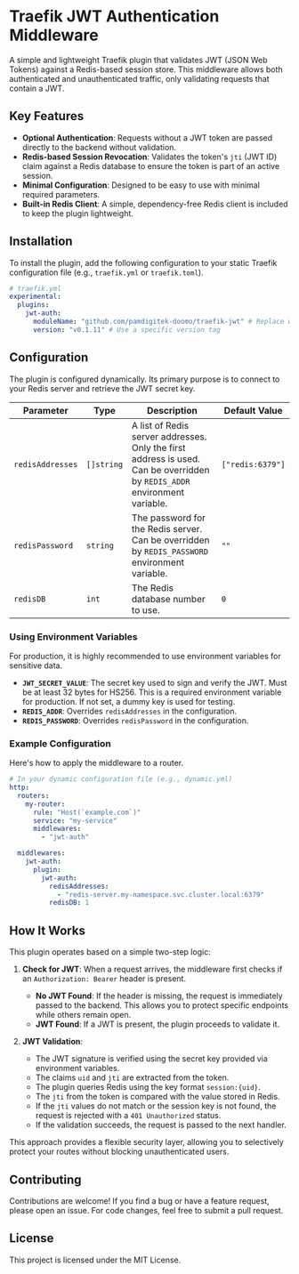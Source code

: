 # Traefik JWT Authentication Middleware

A simple and lightweight Traefik plugin that validates JWT (JSON Web Tokens) against a Redis-based session store. This middleware allows both authenticated and unauthenticated traffic, only validating requests that contain a JWT.

## Key Features

- **Optional Authentication**: Requests without a JWT token are passed directly to the backend without validation.
- **Redis-based Session Revocation**: Validates the token's `jti` (JWT ID) claim against a Redis database to ensure the token is part of an active session.
- **Minimal Configuration**: Designed to be easy to use with minimal required parameters.
- **Built-in Redis Client**: A simple, dependency-free Redis client is included to keep the plugin lightweight.

## Installation

To install the plugin, add the following configuration to your static Traefik configuration file (e.g., `traefik.yml` or `traefik.toml`).

```yaml
# traefik.yml
experimental:
  plugins:
    jwt-auth:
      moduleName: "github.com/pamdigitek-doomo/traefik-jwt" # Replace with your GitHub repository path
      version: "v0.1.11" # Use a specific version tag
```

## Configuration

The plugin is configured dynamically. Its primary purpose is to connect to your Redis server and retrieve the JWT secret key.

| Parameter        | Type      | Description                                                                 | Default Value        |
|------------------|-----------|-----------------------------------------------------------------------------|----------------------|
| `redisAddresses` | `[]string`| A list of Redis server addresses. Only the first address is used. Can be overridden by `REDIS_ADDR` environment variable. | `["redis:6379"]` |
| `redisPassword`  | `string`  | The password for the Redis server. Can be overridden by `REDIS_PASSWORD` environment variable. | `""`                |
| `redisDB`        | `int`     | The Redis database number to use.                                           | `0`                 |

### Using Environment Variables

For production, it is highly recommended to use environment variables for sensitive data.

- **`JWT_SECRET_VALUE`**: The secret key used to sign and verify the JWT. Must be at least 32 bytes for HS256. This is a required environment variable for production. If not set, a dummy key is used for testing.
- **`REDIS_ADDR`**: Overrides `redisAddresses` in the configuration.
- **`REDIS_PASSWORD`**: Overrides `redisPassword` in the configuration.

### Example Configuration

Here's how to apply the middleware to a router.

```yaml
# In your dynamic configuration file (e.g., dynamic.yml)
http:
  routers:
    my-router:
      rule: "Host(`example.com`)"
      service: "my-service"
      middlewares:
        - "jwt-auth"

  middlewares:
    jwt-auth:
      plugin:
        jwt-auth:
          redisAddresses:
            - "redis-server.my-namespace.svc.cluster.local:6379"
          redisDB: 1
```

## How It Works

This plugin operates based on a simple two-step logic:

1. **Check for JWT**: When a request arrives, the middleware first checks if an `Authorization: Bearer` header is present.
   - **No JWT Found**: If the header is missing, the request is immediately passed to the backend. This allows you to protect specific endpoints while others remain open.
   - **JWT Found**: If a JWT is present, the plugin proceeds to validate it.

2. **JWT Validation**:
   - The JWT signature is verified using the secret key provided via environment variables.
   - The claims `uid` and `jti` are extracted from the token.
   - The plugin queries Redis using the key format `session:{uid}`.
   - The `jti` from the token is compared with the value stored in Redis.
   - If the `jti` values do not match or the session key is not found, the request is rejected with a `401 Unauthorized` status.
   - If the validation succeeds, the request is passed to the next handler.

This approach provides a flexible security layer, allowing you to selectively protect your routes without blocking unauthenticated users.

## Contributing

Contributions are welcome! If you find a bug or have a feature request, please open an issue. For code changes, feel free to submit a pull request.

## License

This project is licensed under the MIT License.
